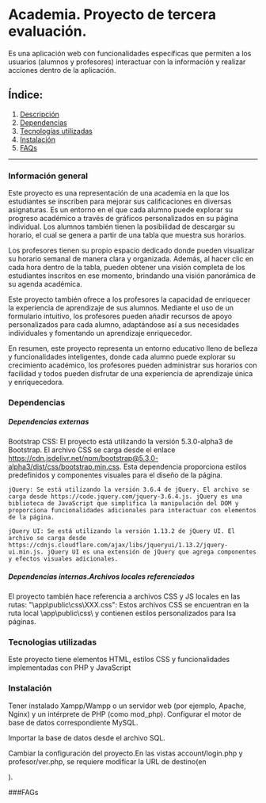 # Academia. Proyecto de tercera evaluación.
Es una aplicación web con funcionalidades específicas que permiten a los usuarios (alumnos y profesores) interactuar con la información y realizar acciones dentro de la aplicación.

## Índice:
1. [Descripción](#descripcion)
2. [Dependencias](#dependencias)
3. [Tecnologías utilizadas](#technologías)
4. [Instalación](#instalación)
5. [FAQs](#faqs)

******************************************

### Información general
Este proyecto es una representación de una academia en la que los estudiantes se inscriben para mejorar sus calificaciones en diversas asignaturas. Es un entorno en el que cada alumno puede explorar su progreso académico a través de gráficos personalizados en su página individual. Los alumnos también tienen la posibilidad de descargar su horario, el cual se genera a partir de una tabla que muestra sus horarios.

Los profesores tienen su propio espacio dedicado donde pueden visualizar su horario semanal de manera clara y organizada. Además, al hacer clic en cada hora dentro de la tabla, pueden obtener una visión completa de los estudiantes inscritos en ese momento, brindando una visión panorámica de su agenda académica.

Este proyecto también ofrece a los profesores la capacidad de enriquecer la experiencia de aprendizaje de sus alumnos. Mediante el uso de un formulario intuitivo, los profesores pueden añadir recursos de apoyo personalizados para cada alumno, adaptándose así a sus necesidades individuales y fomentando un aprendizaje enriquecedor.

En resumen, este proyecto representa un entorno educativo lleno de belleza y funcionalidades inteligentes, donde cada alumno puede explorar su crecimiento académico, los profesores pueden administrar sus horarios con facilidad y todos pueden disfrutar de una experiencia de aprendizaje única y enriquecedora.

### Dependencias
##### Dependencias externas
Bootstrap CSS: El proyecto está utilizando la versión 5.3.0-alpha3 de Bootstrap. El archivo CSS se carga desde el enlace https://cdn.jsdelivr.net/npm/bootstrap@5.3.0-alpha3/dist/css/bootstrap.min.css. Esta dependencia proporciona estilos predefinidos y componentes visuales para el diseño de la página.

    jQuery: Se está utilizando la versión 3.6.4 de jQuery. El archivo se carga desde https://code.jquery.com/jquery-3.6.4.js. jQuery es una biblioteca de JavaScript que simplifica la manipulación del DOM y proporciona funcionalidades adicionales para interactuar con elementos de la página.

    jQuery UI: Se está utilizando la versión 1.13.2 de jQuery UI. El archivo se carga desde https://cdnjs.cloudflare.com/ajax/libs/jqueryui/1.13.2/jquery-ui.min.js. jQuery UI es una extensión de jQuery que agrega componentes y efectos visuales adicionales.

##### Dependencias internas.Archivos locales referenciados
El proyecto también hace referencia a archivos CSS y JS locales en las rutas:
    "\app\public\css\XXX.css": Estos archivos CSS se encuentran en la ruta local \app\public\css\ y contienen estilos personalizados para lsa páginas.
    
### Tecnologias utilizadas
Este proyecto tiene elementos HTML, estilos CSS y funcionalidades implementadas con PHP y JavaScript

### Instalación
Tener instalado Xampp/Wampp o un servidor web (por ejemplo, Apache, Nginx) y un intérprete de PHP (como mod_php). 
Configurar el motor de base de datos correspondiente  MySQL.

Importar la base de datos desde el archivo SQL.

Cambiar la configuración del proyecto.En las vistas account/login.php y profesor/ver.php, se requiere modificar la URL de destino(en <form action="http://localhost:MiPuerto/App/app/index.php/account/login" method="post">).     
  
  ###FAGs


  
